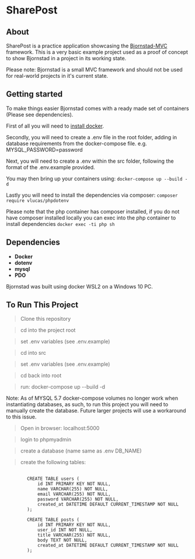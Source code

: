 # SharePost

## About

SharePost is a practice application showcasing the [Bjornstad-MVC](https://github.com/Kodriboh/Bjornstad-MVC-Bootstrap) framework.
This is a very basic example project used as a proof of concept to show Bjornstad
in a project in its working state.

Please note: Bjornstad is a small MVC framework and should not be used for real-world projects
in it's current state.

## Getting started

To make things easier Bjornstad comes with a ready made set of containers (Please see dependencies).

First of all you will need to [install docker](https://docs.docker.com/get-docker/). 

Secondly, you will need to create a .env file in the root folder, adding in database requirements from the docker-compose file.
e.g. MYSQL_PASSWORD=password

Next, you will need to create a .env within the src folder, following the format of the .env.example provided.

You may then bring up your containers using: `docker-compose up --build -d`

Lastly you will need to install the dependencies via composer: `composer require vlucas/phpdotenv`

Please note that the php container has composer installed, if you do not have composer installed locally you can
exec into the php container to install dependencies `docker exec -ti php sh`

## Dependencies

- **Docker**
- **dotenv**
- **mysql**
- **PDO**

Bjornstad was built using docker WSL2 on a Windows 10 PC. 

## To Run This Project

> Clone this repository

> cd into the project root

> set .env variables (see .env.example)

> cd into src

> set .env variables (see .env.example)

> cd back into root

> run: docker-compose up --build -d

Note: As of MYSQL 5.7 docker-compose volumes no longer work when instantiating databases, as such, to run this project you will need to manually
create the database. Future larger projects will use a workaround to this issue.

> Open in browser: localhost:5000

> login to phpmyadmin

> create a database (name same as .env DB_NAME)

> create the following tables:

<pre>
    <code>
        CREATE TABLE users (
            id INT PRIMARY KEY NOT NULL, 
            name VARCHAR(255) NOT NULL, 
            email VARCHAR(255) NOT NULL, 
            password VARCHAR(255) NOT NULL, 
            created_at DATETIME DEFAULT CURRENT_TIMESTAMP NOT NULL
        );

        CREATE TABLE posts (
            id INT PRIMARY KEY NOT NULL, 
            user_id INT NOT NULL, 
            title VARCHAR(255) NOT NULL, 
            body TEXT NOT NULL, 
            created_at DATETIME DEFAULT CURRENT_TIMESTAMP NOT NULL
        );
    </code>
</pre>
